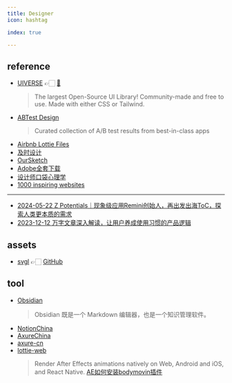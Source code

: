```yaml
---
title: Designer
icon: hashtag

index: true

---
```


## reference

- [UIVERSE](https://uiverse.io/) 👉🏻 [🐙](https://github.com/uiverse-io/galaxy)
    > The largest Open-Source UI Library! Community-made and free to use. Made with either CSS or Tailwind.
- [ABTest Design](https://abtest.design/)
    > Curated collection of A/B test results from best-in-class apps
- [Airbnb Lottie Files](https://lottiefiles.com/)
- [及时设计](https://js.design/courses)
- [OurSketch](https://oursketch.com/)
- [Adobe全套下载](https://www.yuque.com/qianxun-nzpyh/kb)
- [设计师口袋心理学](https://iason.notion.site/6719c7650fd1406c92287f556520fbc3)
- [1000 inspiring websites](https://supercreative.design/1000-inspiring-websites)

------

- [2024-05-22 Z Potentials｜现象级应用Remini创始人，再出发出海ToC，探索人类更本质的需求](https://mp.weixin.qq.com/s/4Sir1dSheluHwcAvSznXrQ)
- [2023-12-12 万字文章深入解读，让用户养成使用习惯的产品逻辑](https://www.zcool.com.cn/work/ZNjczMDA1NzY=.html)

## assets

- [svgl](https://svgl.vercel.app/) 👉🏻 [GitHub](https://github.com/pheralb/svgl)

## tool

- [Obsidian](https://obsidian.md/)
    > Obsidian 既是一个 Markdown 编辑器，也是一个知识管理软件。
- [NotionChina](https://notionchina.co/)
- [AxureChina](https://axurechina.org/)
- [axure-cn](https://github.com/pluwen/axure-cn)
- [lottie-web](https://github.com/airbnb/lottie-web)
    > Render After Effects animations natively on Web, Android and iOS, and React Native.
    > [AE如何安装bodymovin插件](https://uijiaohu.com/ae%e5%ae%89%e8%a3%85bodymovin%e6%8f%92%e4%bb%b6/)